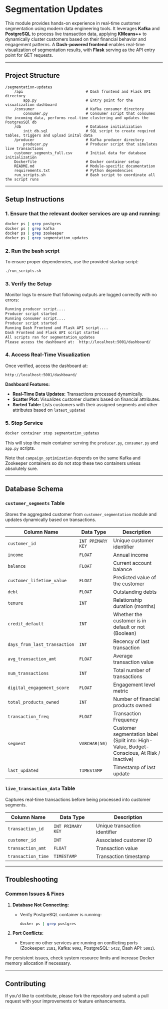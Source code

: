 # Segmentation Updates

This module provides hands-on experience in real-time customer segmentation using modern data engineering tools. It leverages **Kafka** and **PostgreSQL** to process live transaction data, applying **KMeans++** to dynamically cluster customers based on their financial behavior and engagement patterns. A **Dash-powered frontend** enables real-time visualization of segmentation results, with **Flask** serving as the API entry point for GET requests.

---
## Project Structure

```
/segmentation-updates
    /api                            # Dash frontend and Flask API directory
        app.py                      # Entry point for the visualization dashboard
    /consumer                       # Kafka consumer directory
        consumer.py                 # Consumer script that consumes the incoming data, performs real-time clustering and updates the PostgresSQl db
    /db                             # Database initialization
        init_db.sql                 # SQL script to create required tables, triggers and upload inital data
    /producer                       # Kafka producer directory
        producer.py                 # Producer script that simulates live transactions
    customer_segments_full.csv      # Initial data for database initialization
    Dockerfile                      # Docker container setup
    README.md                       # Module-specific documentation
    requirements.txt                # Python dependencies
    run_scripts.sh                  # Bash script to coordinate all the script runs
```

---
## Setup Instructions

### 1. Ensure that the relevant docker services are up and running:

```bash
docker ps | grep postgres
docker ps | grep kafka
docker ps | grep zookeeper
docker ps | grep segmentation_updates
```

### 2. Run the bash script

To ensure proper dependencies, use the provided startup script:

```bash
./run_scripts.sh
```

### 3. Verify the Setup

Monitor logs to ensure that following outputs are logged correctly with no errors:

```bash
Running producer script....
Producer script started
Running consumer script....
Producer script started
Running Dash Frontend and Flask API script....
Dash Frontend and Flask API script started
All scripts ran for segmentation_updates
Please access the dashboard at:  http://localhost:5001/dashboard/
```

### 4. Access Real-Time Visualization

Once verified, access the dashboard at:

```
http://localhost:5001/dashboard/
```

**Dashboard Features:**
- **Real-Time Data Updates:** Transactions processed dynamically.
- **Scatter Plot:** Visualizes customer clusters based on financial attributes.
- **Sorted Table:** Lists customers with their assigned segments and other attributes based on `latest_updated`

### 5. Stop Service

```bash
docker container stop segmentation_updates
```

This will stop the main container serving the `producer.py`, `consumer.py` and `app.py` scripts.

Note that `campaign_optimization` depends on the same Kafka and Zookeeper containers so do not stop these two containers unless absolutely sure.

---
## Database Schema

### `customer_segments` Table
Stores the aggregated customer from `customer_segmentation` module and updates dynamically based on transactions.

| Column Name                  | Data Type   | Description |
|------------------------------|------------|-------------|
| `customer_id`                | `INT PRIMARY KEY` | Unique customer identifier |
| `income`                     | `FLOAT` | Annual income |
| `balance`                    | `FLOAT` | Current account balance |
| `customer_lifetime_value`     | `FLOAT` | Predicted value of the customer |
| `debt`                       | `FLOAT` | Outstanding debts |
| `tenure`                     | `INT` | Relationship duration (months) |
| `credit_default`             | `INT` | Whether the customer is in default or not (Boolean) |
| `days_from_last_transaction` | `INT` | Recency of last transaction |
| `avg_transaction_amt`        | `FLOAT` | Average transaction value |
| `num_transactions`           | `INT` | Total number of transactions |
| `digital_engagement_score`   | `FLOAT` | Engagement level metric |
| `total_products_owned`       | `INT` | Number of financial products owned |
| `transaction_freq`           | `FLOAT` | Transaction Frequency |
| `segment`                    | `VARCHAR(50)` | Customer segmentation label (Split into: High-Value, Budget-Conscious, At Risk / Inactive) |
| `last_updated`               | `TIMESTAMP` | Timestamp of last update |

### `live_transaction_data` Table
Captures real-time transactions before being processed into customer segments.

| Column Name       | Data Type  | Description |
|------------------|-----------|-------------|
| `transaction_id` | `INT PRIMARY KEY` | Unique transaction identifier |
| `customer_id`    | `INT` | Associated customer ID |
| `transaction_amt` | `FLOAT` | Transaction value |
| `transaction_time` | `TIMESTAMP` | Transaction timestamp |

---
## Troubleshooting

### Common Issues & Fixes

1. **Database Not Connecting:**
   - Verify PostgreSQL container is running:
     ```bash
     docker ps | grep postgres
     ```
     
2. **Port Conflicts:**
   - Ensure no other services are running on conflicting ports (Zookeeper: `2181`, Kafka: `9092`, PostgreSQL: `5432`, Dash API: `5001`).
  

For persistent issues, check system resource limits and increase Docker memory allocation if necessary.

---
## Contributing

If you'd like to contribute, please fork the repository and submit a pull request with your improvements or feature enhancements.
